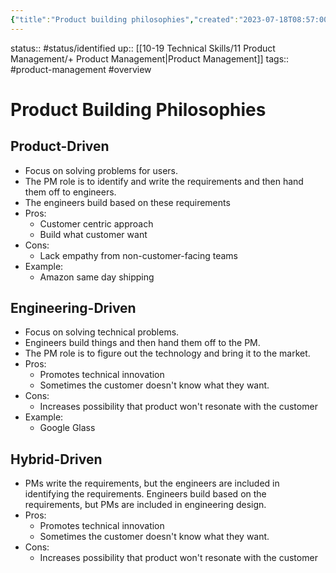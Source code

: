 ```yaml
---
{"title":"Product building philosophies","created":"2023-07-18T08:57:00","modified":"2023-09-23T09:49:40","dg-publish":true,"permalink":"/10-19-technical-skills/11-product-management/11-01-overview/product-building-philosophies/","dgPassFrontmatter":true,"updated":"2023-09-23T09:49:40"}
---
```



status:: #status/identified 
up:: [[10-19 Technical Skills/11 Product Management/+ Product Management\|Product Management]]
tags:: #product-management #overview

# Product Building Philosophies

## Product-Driven

- Focus on solving problems for users.
- The PM role is to identify and write the requirements and then hand them off to engineers.
- The engineers build based on these requirements
- Pros:
	- Customer centric approach
	- Build what customer want
- Cons:
	- Lack empathy from non-customer-facing teams
- Example:
	- Amazon same day shipping

## Engineering-Driven

- Focus on solving technical problems.
- Engineers build things and then hand them off to the PM.
- The PM role is to figure out the technology and bring it to the market.
- Pros:
	- Promotes technical innovation
	- Sometimes the customer doesn't know what they want.
- Cons:
	- Increases possibility that product won't resonate with the customer
- Example:
	- Google Glass

## Hybrid-Driven

- PMs write the requirements, but the engineers are included in identifying the requirements. Engineers build based on the requirements, but PMs are included in engineering design.
- Pros:
	- Promotes technical innovation
	- Sometimes the customer doesn't know what they want.
- Cons:
	- Increases possibility that product won't resonate with the customer